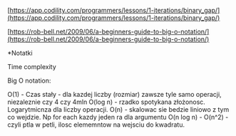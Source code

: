 [https://app.codility.com/programmers/lessons/1-iterations/binary_gap/](https://app.codility.com/programmers/lessons/1-iterations/binary_gap/)

[https://rob-bell.net/2009/06/a-beginners-guide-to-big-o-notation/](https://rob-bell.net/2009/06/a-beginners-guide-to-big-o-notation/)

*Notatki

Time complexity

Big O notation:

O(1) - Czas stały -  dla kazdej liczby (rozmiar) zawsze tyle samo operacji, niezaleznie czy 4 czy 4mln
O(log n) - rzadko spotykana złożonosc. Logarytmicnza dla liczby operacji.
O(n) - skalowac sie bedzie liniowo z tym co wejdzie. Np for each kazdy jeden ra dla argumentu
O(n log n) - 
O(n^2) - czyli ptla w petli, ilosc elememntow na wejsciu do kwadratu.

